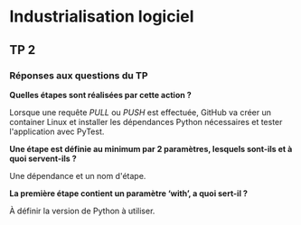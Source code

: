 # Industrialisation logiciel

## TP 2

### Réponses aux questions du TP

**Quelles étapes sont réalisées par cette action ?**

Lorsque une requête _PULL_ ou _PUSH_ est effectuée, GitHub va créer un container Linux et installer les dépendances Python nécessaires et tester l'application avec PyTest.

**Une étape est définie au minimum par 2 paramètres, lesquels sont-ils et à quoi servent-ils ?**

Une dépendance et un nom d'étape.

**La première étape contient un paramètre ‘with’, a quoi sert-il ?**

À définir la version de Python à utiliser.